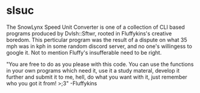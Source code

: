 # slsuc
The SnowLynx Speed Unit Converter is one of a collection of CLI based programs produced by Dvlsh::Sftwr, rooted in Fluffykins's creative boredom. This perticular
program was the result of a dispute on what 35 mph was in kph in some random discord server, and no one's willingess to google it. Not to mention Fluffy's
insufferable need to be right.

"You are free to do as you please with this code. You can use the functions in your own programs which need it, use it a study materal, develop it further and 
submit it to me, hell, do what you want with it, just remember who you got it from! >;3" -Fluffykins
